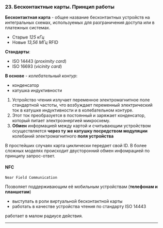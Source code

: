 ### 23. Бесконтактные карты. Принцип работы

**Бесконтактная карта** - общее название бесконтактных устройств на интегральных схемах, используемых для разграничения доступа или в платежных системах.
* Старые *125 кГц*
* Новые *13,56 МГц* RFID

**Стандарты**:
* ISO 14443 (*proximity card*)
* ISO 16693 (*vicinity card*)


**В основе** - *колебательный контур*:
* конденсатор
* катушка индуктивности


1. Устройство чтения излучает переменное электромагнитное поле стандартной частоты, что возбуждает переменный электрический ток в катушке индуктивности и в колебательном контуре.
2. Этот ток преобразуется в постоянный и заряжает конденсатор, который питает электроэнергией микросхему.
3. **Обмен** информацией между картой и считывающим устройством осуществляется **через ту же катушку посредством модуляции** колебаний электромагнитного **поля устройства**

В простейших случаях карта циклически передает свой ID.
В более сложных моделях происходит двусторонний обмен инфомрацией по принципу запрос-ответ.

#### NFC
    Near Field Communication
Позволяет поддерживающим её мобильным устройствам (**телефонам и планшетам**)
* выступать в роли виртуальной бесконтактной карты
* работать в качестве устройства чтения по стандарту ISO 14443

работает в малом радиусе действия.

___

